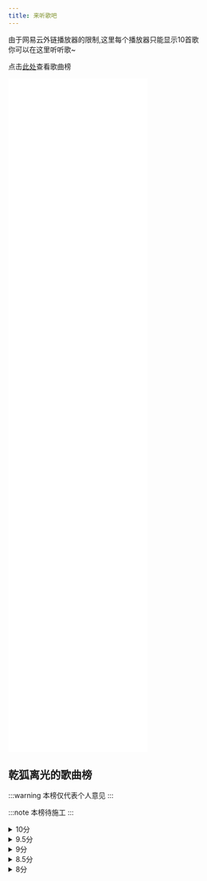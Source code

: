 ```yaml
---
title: 来听歌吧
---
```


由于网易云外链播放器的限制,这里每个播放器只能显示10首歌<br/>
你可以在这里听听歌~

点击[此处](#乾狐离光的歌曲榜)查看歌曲榜

<iframe frameborder="no" border="0" marginwidth="0" marginheight="0" width="280" height="450" src="//music.163.com/outchain/player?type=0&id=13007887676&auto=1&height=430"></iframe>
<iframe frameborder="no" border="0" marginwidth="0" marginheight="0" width="280" height="450" src="//music.163.com/outchain/player?type=0&id=13014102452&auto=1&height=430"></iframe>
<iframe frameborder="no" border="0" marginwidth="0" marginheight="0" width="280" height="450" src="//music.163.com/outchain/player?type=0&id=13013901563&auto=1&height=430"></iframe>

## 乾狐离光的歌曲榜

:::warning
本榜仅代表个人意见
:::

:::note
本榜待施工
:::

<details>
    <summary>10分</summary>


</details>

<details>
    <summary>9.5分</summary>


</details>

<details>
    <summary>9分</summary>


</details>

<details>
    <summary>8.5分</summary>


</details>

<details>
    <summary>8分</summary>


</details>